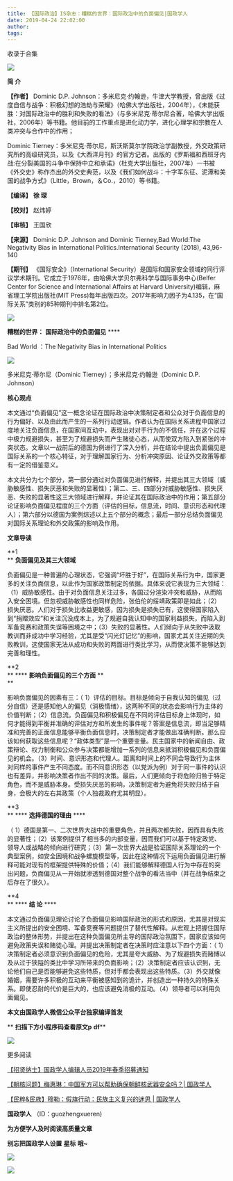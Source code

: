 ```yaml
---
title: 【国际政治】IS杂志：糟糕的世界：国际政治中的负面偏见|国政学人
date: 2019-04-24 22:02:00
author: 
tags: 
---
```



收录于合集

![](/images/3201/2.gif)

  

**简 介**

  

 **【作者】** Dominic D.P.
Johnson：多米尼克·约翰逊，牛津大学教授，曾出版《过度自信与战争：积极幻想的浩劫与荣耀》（哈佛大学出版社，2004年），《未能获胜：对国际政治中的胜利和失败的看法》（与多米尼克·蒂尔尼合著，哈佛大学出版社，2006年）等书籍。他目前的工作重点是进化动力学，进化心理学和宗教在人类冲突与合作中的作用；

Dominic
Tierney：多米尼克·蒂尔尼，斯沃斯莫尔学院政治学副教授，外交政策研究所的高级研究员，以及《大西洋月刊》的官方记者。出版的《罗斯福和西班牙内战:在分裂美国的斗争中保持中立和承诺》（杜克大学出版社，2007年）一书被《外交史》称作杰出的外交史典范，以及《我们如何战斗：十字军东征、泥潭和美国的战争方式》（Little，Brown，＆Co.，2010）等书籍。

 **【编译】** **徐 琛**

 **【校对】** 赵炜婷

 **【审核】** 王国欣

 **【来源】** Dominic D.P. Johnson and Dominic Tierney,Bad World:The Negativity
Bias in International Politics.International Security (2018), 43,96-140

 **【期刊】** 《国际安全》（International
Security）是国际和国家安全领域的同行评议学术期刊。它成立于1976年，由哈佛大学贝尔弗科学与国际事务中心(Belfer Center for
Science and International Affairs at Harvard University)编辑，麻省理工学院出版社(MIT
Press)每年出版四次。2017年影响力因子为4.135，在“国际关系”类别的85种期刊中排名第2位。

![](/images/3201/3.png)

  

 **糟糕的世界：** **国际政治中的负面偏见** ****

Bad World ：The Negativity Bias in International Politics

![](/images/3201/4.png)

多米尼克·蒂尔尼（Dominic Tierney）；多米尼克·约翰逊（Dominic D.P. Johnson）

  

 **核心观点**

本文通过“负面偏见”这一概念论证在国际政治中决策制定者和公众对于负面信息的行为偏好、以及由此而产生的一系列行动逻辑。作者认为在国际关系进程中国家过度地关注负面信息，在国家间互动中，表现出对对手行为的不信任，并在这个过程中极力规避损失，甚至为了规避损失而产生赌徒心态，从而使双方陷入到紧张的冲突状态。文章以一战前后的德国为例进行了深入分析，并在结论中提出负面偏见是国际关系的一个核心特征，对于理解国家行为、分析冲突原因、论证外交政策等都有一定的借鉴意义。

本文共分为七个部分，第一部分通过对负面偏见进行解释，并提出其三大领域（威胁敏感性、损失厌恶和失败的显著性）；第二、三、四部分对威胁敏感性、损失厌恶、失败的显著性这三大领域进行解释，并论证其在国际政治中的作用；第五部分论证影响负面偏见程度的三个方面（评估的目标，信息流，时间、意识形态和代理人）；第六部分以德国为案例综述以上五个部分的概念；最后一部分总结负面偏见对国际关系理论和外交政策的影响及作用。

 **文章导读**

  

  

  

**1  
** **负面偏见及其三大领域**  

  

  

负面偏见是一种普遍的心理状态，它强调“坏胜于好”，在国际关系行为中，国家更多的关注负面信息，以此作为国家政策制定的依据。具体来说它表现为三大领域：（1）威胁敏感性。由于对负面信息关注过多，各国过分渲染冲突和威胁，从而陷入安全困境。但忽视威胁敏感性也同样危险，张伯伦的绥靖政策即是如此；（2）损失厌恶。人们对于损失比收益更敏感，因为损失是损失已有，这使得国家陷入到“捐赠效应”和关注沉没成本上，为了规避自我认知中的国家利益损失，而陷入到军备竞赛和政策失误等困境之中；（3）失败的显著性。人们倾向于从失败中汲取教训而非成功中学习经验，尤其是受“闪光灯记忆”的影响，国家尤其关注近期的失败教训，这使国家无法从成功和失败的两面进行类比学习，从而使决策不能够达到完善和理性。

  

 **2  
** **** **影响负面偏见的三个方面** **  
**

  

影响负面偏见的因素有三：（
1）评估的目标。目标是倾向于自我认知的偏见（过分自信）还是感知他人的偏见（消极情绪），这两种不同的状态会影响行为主体的价值判断；（2）信息流。负面偏见和积极偏见在不同的评估目标身上体现时，如何才能得到平衡并准确的评估对方和所发生的事件呢？答案是信息流，即当足够精准和完善的正面信息能够平衡负面信息时，决策制定者才能做出准确判断。那么应该如何获取这些信息呢？“政体类型”是一个重要变量。民主国家中的新闻自由、政策辩论、权力制衡和公众参与决策都能增加一系列的信息来抵消积极偏见和负面偏见的机会。（3）时间、意识形态和代理人。距离和时间上的不同会导致行为主体对同样的事件产生不同态度。而不同意识形态（以党派为例）对于同一事件的认识也有差异，并影响决策者作出不同的决策。最后，人们更倾向于将危险归咎于特定角色，而不是威胁本身。受损失厌恶的影响，决策制定者为避免将失败归结于自身，会极大的左右其政策（个人独裁政府尤其明显）。

**3  
** **** **选择德国的理由** ****  

  

  

（
1）德国是第一、二次世界大战中的重要角色，并且两次都失败，因而具有失败的显著性；（2）该案例提供了相当多的内部变量，因而我们可以基于特定政党、领导人或战略的倾向进行研究；（3）第一次世界大战是验证国际关系理论的一个典型案例，如安全困境和战争螺旋模型等，因此在这种情况下运用负面偏见进行解释可能对现有的框架提供特殊的价值；（4）我们能够解释德国人行为中存在的突出问题，负面偏见从一开始就渗透到德国对整个战争的看法当中（并在战争结束之后存在了很久）。

**4  
** **** **结 论** ****  

  

  

本文通过负面偏见理论讨论了负面偏见影响国际政治的形式和原因，尤其是对现实主义所提出的安全困境、军备竞赛等问题提供了替代性解释。从宏观上把握住国际政治的整体形势，并提出在这种负面偏见所主导的国际政治氛围下，国家应该如何避免政策失误和赌徒心理。并提出决策制定者在决策时应注意以下四个方面：（
1）决策制定者必须意识到负面偏见的危险，尤其是夸大威胁、为了规避损失而赌博以及从过于狭隘的类比中学习所带来的负面影响；（2）决策制定者应该认识到，无论他们自己是否能够避免这些特质，但对手都会表现出这些特质。（3）外交就像婚姻，需要许多积极的互动来平衡被感知到的诡计，并创造出一种持久的特殊关系。即使忍耐的代价是巨大的，也应该避免消极的互动。（4）领导者可以利用负面偏见。

  

 **本文由国政学人微信公众平台独家编译首发**

 ** **扫描下方小程序码查看原文p** **df****

  

![](/images/3201/5.png)

  

  

更多阅读

[【招贤纳士】国政学人编辑人员2019年春季招募通知](http://mp.weixin.qq.com/s?__biz=MzI3MTYzMzE5Mw==&mid=2247489294&idx=4&sn=61917acd319866eda41dd68a027036e1&chksm=eb3f8948dc48005ef2df97a4d40d881dd4a48089a6f7afce33477f620897c64c7506ee2a8701&scene=21#wechat_redirect)  

[【朝核问题】梅惠琳：中国军方可以帮助确保朝鲜核武器安全吗？|
国政学人](http://mp.weixin.qq.com/s?__biz=MzI3MTYzMzE5Mw==&mid=2247489337&idx=1&sn=177f8c8f418cc88fc1f78aba07ef606b&chksm=eb3f897fdc4800692556250de5a708e2da87ca3a574291d297ff867ba92d501bacd141b41ffe&scene=21#wechat_redirect)  

[【民粹&民族】穆勒：假旗行动：民族主义复兴的迷思 |
国政学人](http://mp.weixin.qq.com/s?__biz=MzI3MTYzMzE5Mw==&mid=2247489326&idx=1&sn=48e1266d1db661f96650455f1f04a226&chksm=eb3f8968dc48007e93a7d52fcb85138516e599f644bcf2df7cf8c79d0440ab6e7483fe1c2259&scene=21#wechat_redirect)  

  

 **国政学人** （ID：guozhengxueren)

  

 **为方便学人及时阅读高质量文章**

 **别忘把国政学人设置** **星标** **哦~**

![](/images/3201/6.gif)

![](/images/3201/7.gif)

